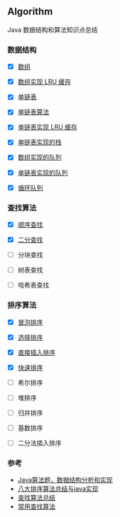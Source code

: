 ## Algorithm
Java 数据结构和算法知识点总结

### 数据结构
- [x] [数组](Code/src/struct/array/Array.java)
- [x] [数组实现 LRU 缓存](Code/src/struct/array/LRUBasedOnArray.java)
- [x] [单链表](Code/src/struct/linkedlist/SingleLinkedList.java)
- [x] [单链表算法](Code/src/struct/linkedlist/SingleLinkedListAlgo.java)
- [x] [单链表实现 LRU 缓存](Code/src/struct/linkedlist/LRUBasedOnSingleLinkedList.java)
- [x] [单链表实现的栈](Code/src/struct/stack/StackBasedOnLinkedList.java)
- [x] [数组实现的队列](Code/src/struct/queue/QueueBasedOnArray.java)
- [x] [单链表实现的队列](Code/src/struct/queue/QueueBasedOnSingleLinkedlist.java)
- [x] [循环队列](Code/src/struct/queue/CircularQueue.java)





### 查找算法

- [x] [顺序查找](Markdown/Search/顺序查找.md)
- [x] [二分查找](Markdown/Search/二分查找.md)
- [ ] 分块查找
- [ ] 树表查找
- [ ] 哈希表查找




### 排序算法

- [x] [冒泡排序](Markdown/Sort/冒泡排序.md)
- [x] [选择排序](Markdown/Sort/选择排序.md)
- [x] [直接插入排序](Markdown/Sort/直接插入排序.md)
- [x] [快速排序](Markdown/Sort/快速排序.md)
- [ ] 希尔排序
- [ ] 堆排序
- [ ] 归并排序
- [ ] 基数排序
- [ ] 二分法插入排序




### 参考
- [Java算法题，数据结构分析和实现](https://github.com/junicorn/Algorithm)
- [八大排序算法总结与java实现](https://github.com/iTimeTraveler/SortAlgorithms)
- [查找算法总结](https://www.zybuluo.com/guoxs/note/369750)
- [常用查找算法](http://codingxiaxw.cn/2017/01/14/66-leetcode-find/)




